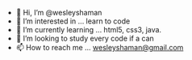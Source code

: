 - 👋 Hi, I’m @wesleyshaman
- 👀 I’m interested in ... learn to code
- 🌱 I’m currently learning ... html5, css3, java.
- 💞️ I’m looking to study every code if a can
- 📫 How to reach me ... wesleyshaman@gmail.com

<!---
wesleyshaman/wesleyshaman is a ✨ special ✨ repository because its `README.md` (this file) appears on your GitHub profile.
You can click the Preview link to take a look at your changes.
--->
